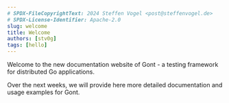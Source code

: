 ```yaml
---
# SPDX-FileCopyrightText: 2024 Steffen Vogel <post@steffenvogel.de>
# SPDX-License-Identifier: Apache-2.0
slug: welcome
title: Welcome
authors: [stv0g]
tags: [hello]
---
```


Welcome to the new documentation website of Gont - a testing framework for distributed Go applications.

Over the next weeks, we will provide here more detailed documentation and usage examples for Gont.

<!-- truncate -->